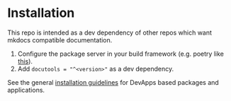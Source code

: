 # Installation


This repo is intended as a dev dependency of other repos which want mkdocs
compatible documentation.

1. Configure the package server in your build framework (e.g. poetry like
   [this](https://python-poetry.org/docs/repositories/)).
2. Add `docutools = "^<version>"` as a dev dependency.

See the general [installation guidelines](http://github.pages.com/lc-devapp/) for DevApps based packages and
applications.



